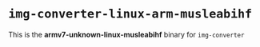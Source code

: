 # `img-converter-linux-arm-musleabihf`

This is the **armv7-unknown-linux-musleabihf** binary for `img-converter`

